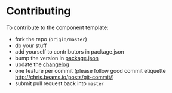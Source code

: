 # Contributing

To contribute to the component template:

*   fork the repo (`origin/master`)
*   do your stuff
*   add yourself to contributors in package.json
*   bump the version in [package.json](../package.json)
*   update the [changelog](./changelog.md)
*   one feature per commit (please follow good commit etiquette http://chris.beams.io/posts/git-commit/)
*   submit pull request back into `master`
